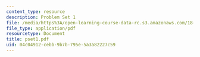 ```yaml
---
content_type: resource
description: Problem Set 1
file: /media/https%3A/open-learning-course-data-rc.s3.amazonaws.com/18-327-wavelets-filter-banks-and-applications-spring-2003/04c04912cebb9b7b795e5a3a82227c59_pset1.pdf
file_type: application/pdf
resourcetype: Document
title: pset1.pdf
uid: 04c04912-cebb-9b7b-795e-5a3a82227c59
---
```

